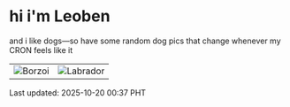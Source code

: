 # hi i'm Leoben

and i like dogs—so have some random dog pics that change whenever my CRON feels like it

|  |  |
|--------|----------|
| ![Borzoi](https://random-dog-vercel.vercel.app/api/random-borzoi?v=1760891855) | ![Labrador](https://random-dog-vercel.vercel.app/api/random-labrador?v=1760891855) |

Last updated: 2025-10-20 00:37 PHT
